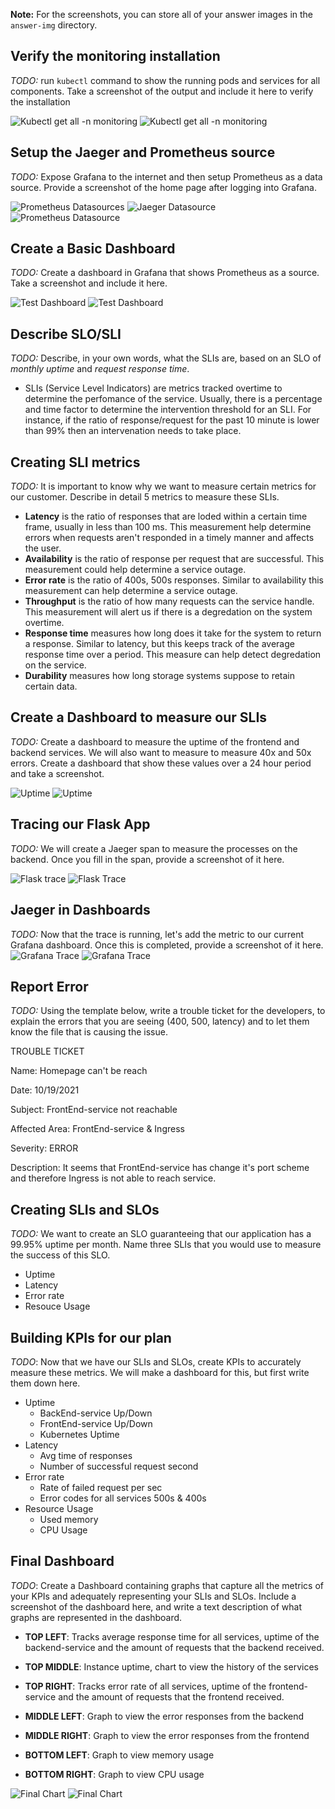 **Note:** For the screenshots, you can store all of your answer images in the `answer-img` directory.
<!-- ![Cat Image](./answer-img/cat.gif) -->

## Verify the monitoring installation

*TODO:* run `kubectl` command to show the running pods and services for all components. Take a screenshot of the output and include it here to verify the installation

![Kubectl get all -n monitoring](./answer-img/kubectl_monitoring.gif)
![Kubectl get all -n monitoring](./answer-img/kubectl_monitoring.jpg)

## Setup the Jaeger and Prometheus source
*TODO:* Expose Grafana to the internet and then setup Prometheus as a data source. Provide a screenshot of the home page after logging into Grafana.

![Prometheus Datasources](./answer-img/prometheus_sources.gif)
![Jaeger Datasource](./answer-img/jaeger_source.jpg)
![Prometheus Datasource](./answer-img/prometheus_source.jpg)

## Create a Basic Dashboard
*TODO:* Create a dashboard in Grafana that shows Prometheus as a source. Take a screenshot and include it here.

![Test Dashboard](./answer-img/test_dashboard.gif)
![Test Dashboard](./answer-img/test_dashboard.jpg)

## Describe SLO/SLI
*TODO:* Describe, in your own words, what the SLIs are, based on an SLO of *monthly uptime* and *request response time*.

- SLIs (Service Level Indicators) are metrics tracked overtime to determine the perfomance of the service. Usually, there is a percentage and time factor to determine the intervention threshold for an SLI. For instance, if the ratio of response/request for the past 10 minute is lower than 99% then an intervenation needs to take place.

## Creating SLI metrics
*TODO:* It is important to know why we want to measure certain metrics for our customer. Describe in detail 5 metrics to measure these SLIs. 

- **Latency** is the ratio of responses that are loded within a certain time frame, usually in less than 100 ms. This measurement help determine errors when requests aren't responded in a timely manner and affects the user.
- **Availability** is the ratio of response per request that are successful. This measurement could help determine a service outage. 
- **Error rate** is the ratio of 400s, 500s responses. Similar to availability this measurement can help determine a service outage.
- **Throughput**  is the ratio of how many requests can the service handle. This measurement will alert us if there is a degredation on the system overtime. 
- **Response time** measures how long does it take for the system to return a response. Similar to latency, but this keeps track of the average response time over a period. This measure can help detect degredation on the service. 
- **Durability** measures how long storage systems suppose to retain certain data. 

## Create a Dashboard to measure our SLIs
*TODO:* Create a dashboard to measure the uptime of the frontend and backend services. We will also want to measure to measure 40x and 50x errors. Create a dashboard that show these values over a 24 hour period and take a screenshot.

![Uptime](./answer-img/Services-Uptime.gif)
![Uptime](./answer-img/Services-Uptime.jpg)

## Tracing our Flask App
*TODO:*  We will create a Jaeger span to measure the processes on the backend. Once you fill in the span, provide a screenshot of it here.

![Flask trace](./answer-img/Flask-trace.gif)
![Flask Trace](./answer-img/Flask-traces.jpg)

## Jaeger in Dashboards
*TODO:* Now that the trace is running, let's add the metric to our current Grafana dashboard. Once this is completed, provide a screenshot of it here.
![Grafana Trace](./answer-img/Prometheus-trace.gif)
![Grafana Trace](./answer-img/Prometheus-trace.jpg)

## Report Error
*TODO:* Using the template below, write a trouble ticket for the developers, to explain the errors that you are seeing (400, 500, latency) and to let them know the file that is causing the issue.

TROUBLE TICKET

Name: Homepage can't be reach

Date: 10/19/2021

Subject: FrontEnd-service not reachable 

Affected Area: FrontEnd-service & Ingress

Severity: ERROR

Description: It seems that FrontEnd-service has change it's port scheme and therefore Ingress is not able to reach service.


## Creating SLIs and SLOs
*TODO:* We want to create an SLO guaranteeing that our application has a 99.95% uptime per month. Name three SLIs that you would use to measure the success of this SLO.

- Uptime
- Latency
- Error rate
- Resouce Usage

## Building KPIs for our plan
*TODO*: Now that we have our SLIs and SLOs, create KPIs to accurately measure these metrics. We will make a dashboard for this, but first write them down here.

- Uptime
    - BackEnd-service Up/Down
    - FrontEnd-service Up/Down
    - Kubernetes Uptime 
- Latency
    - Avg time of responses
    - Number of successful request second
- Error rate
    - Rate of failed request per sec
    - Error codes for all services 500s & 400s
- Resource Usage
    - Used memory
    - CPU Usage 

## Final Dashboard
*TODO*: Create a Dashboard containing graphs that capture all the metrics of your KPIs and adequately representing your SLIs and SLOs. Include a screenshot of the dashboard here, and write a text description of what graphs are represented in the dashboard.  

- **TOP LEFT**: Tracks average response time for all services, uptime of the backend-service and the amount of requests that the backend received.

- **TOP MIDDLE**: Instance uptime, chart to view the history of the services

- **TOP RIGHT**: Tracks error rate of all services, uptime of the frontend-service and the amount of requests that the frontend received.

- **MIDDLE LEFT**: Graph to view the error responses from the backend

- **MIDDLE RIGHT**: Graph to view the error responses from the frontend 
 
- **BOTTOM LEFT**: Graph to view memory usage

- **BOTTOM RIGHT**: Graph to view CPU usage

![Final Chart](./answer-img/final_chart2.gif)
![Final Chart](./answer-img/final_chart2.jpg)